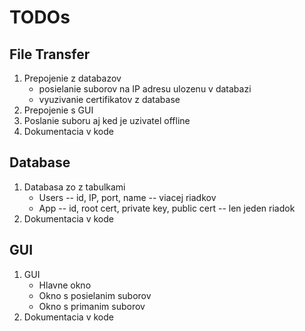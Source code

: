 # TODOs

## File Transfer

1. Prepojenie z databazov
    - posielanie suborov na IP adresu ulozenu v databazi
    - vyuzivanie certifikatov z database
2. Prepojenie s GUI
3. Poslanie suboru aj ked je uzivatel offline
4. Dokumentacia v kode


## Database


1. Databasa zo z tabulkami
    - Users -- id, IP, port, name -- viacej riadkov
    - App -- id, root cert, private key, public cert -- len jeden riadok
2. Dokumentacia v kode

## GUI

1. GUI
    - Hlavne okno
    - Okno s posielanim suborov
    - Okno s primanim suborov
2. Dokumentacia v kode

